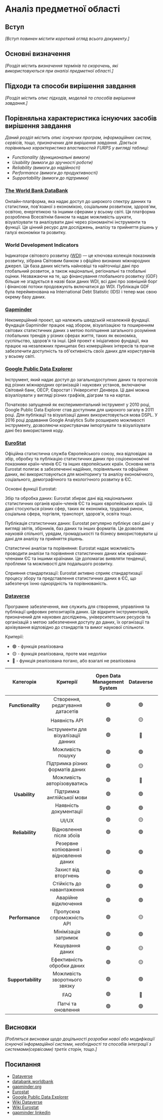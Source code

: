# Аналіз предметної області

## Вступ

*[Вступ повинен містити короткий огляд всього документу.]*


## Основні визначення

*[Розділ містить визначення термінів та скорочень, які використовуються при аналізі предметної області.]*

## Підходи та способи вирішення завдання

*[Розділ містить опис підходів, моделей та способів вирішення завдання.]*

## Порівняльна характеристика існуючих засобів вирішення завдання

*Даний розділ містить опис існуючих програм, інформаційних систем, сервісів, тощо, призначених для вирішення завдання. Дається порівняльна характеристика властивостей FURPS у вигляді таблиці:*
- *Functionality (функциональні вимоги)*
- *Usability (вимоги до зручності роботи)*
- *Reliability (вимоги до надійності)*
- *Performance (вимоги до продуктивності)*
- *Supportability (вимоги до підтримки)*

### [The World Bank DataBank](https://databank.worldbank.org/)

Онлайн-платформа, яка надає доступ до широкого спектру данних та статистики, пов'язаної з економікою, соціальним розвитком, здоров'ям, освітою, енергетикою та іншими сферами у всьому світі. Ця платформа розроблена Всесвітнім банком та надає можливість шукати, візуалізувати та аналізувати дані через різноманітні інструменти та функції. Це цінний ресурс для досліджень, аналізу та прийняття рішень у галузі економіки та розвитку.

### World Development Indicators

Індикатори світового розвитку ([WDI](https://databank.worldbank.org/source/world-development-indicators)) — це ключова колекція показників розвитку, зібрана Світовим банком з офіційно визнаних міжнародних джерел. Ця база даних містить найновіші та найточніші дані про глобальний розвиток, а також національні, регіональні та глобальні оцінки. Незважаючи на те, що фінансування глобального розвитку (GDF) більше не згадується в назві бази даних WDI, всі дані про зовнішній борг і фінансові потоки продовжують включатися до WDI. Публікація GDF була перейменована на International Debt Statistic (IDS) і тепер має свою окрему базу даних.

### [Gapminder](https://www.gapminder.org/)

Некомерційний проект, що належить шведській незалежній фундації. Фундація Gapminder працює над збором, візуалізацією та поширенням світових статистичних даних з метою поліпшення загального розуміння глобальних трендів у різних сферах життя, таких як економіка, суспільство, здоров'я та інші. Цей проект є ініціативою фундації, яка працює на незалежних принципах без комерційних інтересів та прагне забезпечити доступність та об'єктивність своїх даних для користувачів у всьому світі.

### [Google Public Data Explorer](https://www.google.com/publicdata/directory)
Інструмент, який надає доступ до загальнодоступних даних та прогнозів від різних міжнародних організацій і наукових установ, включаючи Світовий банк, ОЕСР, Євростат і Університет Денвера. Ці дані можна візуалізувати у вигляді різних графіків, діаграм та на картах. 

Початково запущений як експериментальний інструмент у 2010 році, Google Public Data Explorer став доступним для широкого загалу в 2011 році. Для публікації та візуалізації даних використовується мова DSPL. У 2016 році додавання Google Analytics Suite розширило можливості інструменту, дозволяючи користувачам імпортувати та візуалізувати дані без використання коду.

### [EuroStat](https://ec.europa.eu/eurostat/web/main/data/database)

Офіційна статистична служба Європейського союзу, яка відповідає за збір, обробку та публікацію статистичних даних про соціоекономічні показники країн-членів ЄС та інших європейських країн. Основна мета Eurostat полягає в забезпеченні надійних, порівняльних та офіційних даних, які використовуються для моніторингу та аналізу економічного, соціального, демографічного та екологічного розвитку в ЄС.

Основні функції Eurostat:

Збір та обробка даних: Eurostat збирає дані від національних статистичних органів країн-членів ЄС та інших європейських країн. Ці дані стосуються різних сфер, таких як економіка, трудовий ринок, соціальна сфера, торгівля, транспорт, здоров'я, освіта тощо.

Публікація статистичних даних: Eurostat регулярно публікує свої дані у вигляді звітів, збірників, баз даних та інших форматів. Це дозволяє науковій спільноті, урядам, громадськості та бізнесу використовувати ці дані для аналізу та прийняття рішень.

Статистичні аналізи та порівняння: Eurostat надає можливість проводити аналізи та порівняння статистичних даних між країнами-членами ЄС та іншими країнами. Це допомагає виявляти тенденції, проблеми та можливості для подальшого розвитку.

Сприяння стандартизації: Eurostat активно сприяє стандартизації процесу збору та представлення статистичних даних в ЄС, що забезпечує їхню однорідність та порівнюваність.

### [Dataverse](https://dataverse.org/)

Програмне забезпечення, яке служить для створення, управління та публікації цифрових репозитаріїв даних. Це відкрите інструментарій, призначений для наукових досліджень, університетських ресурсів та організацій з метою забезпечення доступу до даних, їх організації та архівування відповідно до стандартів та вимог наукової спільноти.

Критерії:

- 🟢 - функція реалізована
- 🟡 - функція реалізована, проте має недоліки
- 🔴 - функція реалізована погано, або взагалі не реалізована

|     Категорія      |              Критерії                        | Open Data Management System | Dataverse | Gapminder | The World Bank DataBank | Eurostat | Google Public Data Explorer |
| :----------------: | :------------------------------------------: | :-------------------------: | :-------: | :-------: | :---------------------: | :------: | :-------------------------: |
| **Functionality**  |  Створення, редагування датасетів            |             🟢              |    🟢    |    🟡    |           🔴            |    🔴   |             🟢             |
|                    |            Наявність API                     |             🟢              |    🟡    |    🟢    |           🟢            |    🟢   |             🟢             |
|                    | Інструменти для візуалізації данних          |             🟢              |    🔴    |    🟢    |           🟢            |    🟢   |             🟢             |
|                    |          Можливість пошуку                   |             🟢              |    🟢    |    🟡    |           🟢            |    🟢   |             🟡             |
|                    |   Підтримка різних форматів даних            |             🟢              |    🟡    |    🟢    |           🟢            |    🟢   |             🟢             |
|                    |     Можливість авторізовуватись              |             🟢              |    🔴    |    🟢    |           🟢            |    🟢   |             🟢             |
|   **Usability**    |     Підтримка англійської мови               |             🟢              |    🟢    |    🟢    |           🟢            |    🟢   |             🟢             |
|                    |       Наявність документації                 |             🟢              |    🟢    |    🟢    |           🔴            |    🟢   |             🟢             |
|                    |                UI/UX                         |             🟢              |    🟡    |    🟢    |           🟡            |    🟡   |             🟡             |
|  **Reliability**   |         Відновлення після збоїв              |             🟢              |    🟢    |    🟡    |           🟢            |    🟢   |             🟢             |              
|                    | Резервне копіювання і відновлення даних      |             🟢              |    🟢    |    🟢    |           🟢            |    🟢   |             🟢             |               
|                    |          Захист від вторгнень                |             🟢              |    🟢    |    🟢    |           🟢            |    🟢   |             🟢             |              
|                    |        Стійкість до навантаження             |             🟢              |    🟢    |    🟡    |           🟢            |    🟢   |             🟢             |               
|                    |          Аварійне відключення                |             🟢              |    🟢    |    🟢    |           🟢            |    🟢   |             🟢             |              
|  **Performance**   |        Пропускна спроможність API            |             🟢              |    🟡    |    🟢    |           🟢            |    🟡   |             🟢             |
|                    |        Мінімізація затримок                  |             🟢              |    🟢    |    🟢    |           🟢            |    🟡   |             🟡             |
|                    |        Кешування даних                       |             🟢              |    🟡    |    🟢    |           🟢            |    🟢   |             🟢             |
|                    |        Ефективність обробки даних            |             🟢              |    🟡    |    🟡    |           🟢            |    🟡   |             🟡             |
| **Supportability** |    Можливість зворотнього звязку             |             🟢              |    🟢    |    🟢    |           🟡            |    🟢   |             🟢             |
|                    |                FAQ                           |             🟢              |    🔴    |    🟢    |           🟢            |    🟢   |             🟢             |
|                    |          Патчі та оновлення                  |             🟢              |    🟢    |    🟢    |           🟢            |    🟢   |             🟢             |


## Висновки

*[Робляться висновки щодо доцільності розробки нової або модифікації існуючої інформаційної системи, необхідності та способів інтеграції з системами(сервісами) третіх сторін, тощо.]*

## Посилання

- [Dataverse](https://en.wikipedia.org/wiki/Dataverse)  
- [databank.worldbank](https://databank.worldbank.org/)  
- [gapminder.org](https://www.gapminder.org/about/)
- [Eurostat](https://ec.europa.eu/eurostat/web/main/data/database)
- [Google Public Data Explorer](https://www.google.com/publicdata/directory)
- [Wiki Dataverse](https://ru.wikipedia.org/wiki/Dataverse)
- [Wiki Eurostat](https://uk.wikipedia.org/wiki/%D0%84%D0%B2%D1%80%D0%BE%D1%81%D1%82%D0%B0%D1%82)
- [gapminder linkedin](https://ua.linkedin.com/company/gapminder-foundation?trk=ppro_cprof)



